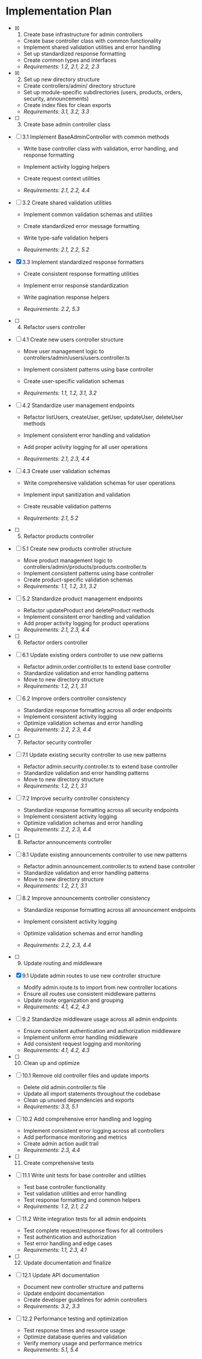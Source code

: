 # Implementation Plan

- [x] 1. Create base infrastructure for admin controllers


  - Create base controller class with common functionality
  - Implement shared validation utilities and error handling
  - Set up standardized response formatting
  - Create common types and interfaces
  - _Requirements: 1.2, 2.1, 2.2, 2.3_

- [x] 2. Set up new directory structure


  - Create controllers/admin/ directory structure
  - Set up module-specific subdirectories (users, products, orders, security, announcements)
  - Create index files for clean exports
  - _Requirements: 3.1, 3.2, 3.3_



- [ ] 3. Create base admin controller class
- [ ] 3.1 Implement BaseAdminController with common methods
  - Write base controller class with validation, error handling, and response formatting
  - Implement activity logging helpers
  - Create request context utilities

  - _Requirements: 2.1, 2.2, 4.4_

- [ ] 3.2 Create shared validation utilities
  - Implement common validation schemas and utilities
  - Create standardized error message formatting

  - Write type-safe validation helpers
  - _Requirements: 2.1, 2.2, 5.2_

- [x] 3.3 Implement standardized response formatters

  - Create consistent response formatting utilities


  - Implement error response standardization
  - Write pagination response helpers
  - _Requirements: 2.2, 5.3_


- [ ] 4. Refactor users controller
- [ ] 4.1 Create new users controller structure
  - Move user management logic to controllers/admin/users/users.controller.ts
  - Implement consistent patterns using base controller
  - Create user-specific validation schemas

  - _Requirements: 1.1, 1.2, 3.1, 3.2_

- [ ] 4.2 Standardize user management endpoints
  - Refactor listUsers, createUser, getUser, updateUser, deleteUser methods


  - Implement consistent error handling and validation

  - Add proper activity logging for all user operations
  - _Requirements: 2.1, 2.3, 4.4_

- [ ] 4.3 Create user validation schemas
  - Write comprehensive validation schemas for user operations

  - Implement input sanitization and validation
  - Create reusable validation patterns
  - _Requirements: 2.1, 5.2_

- [ ] 5. Refactor products controller
- [ ] 5.1 Create new products controller structure
  - Move product management logic to controllers/admin/products/products.controller.ts
  - Implement consistent patterns using base controller
  - Create product-specific validation schemas
  - _Requirements: 1.1, 1.2, 3.1, 3.2_

- [ ] 5.2 Standardize product management endpoints
  - Refactor updateProduct and deleteProduct methods
  - Implement consistent error handling and validation
  - Add proper activity logging for product operations
  - _Requirements: 2.1, 2.3, 4.4_

- [ ] 6. Refactor orders controller
- [ ] 6.1 Update existing orders controller to use new patterns
  - Refactor admin.order.controller.ts to extend base controller
  - Standardize validation and error handling patterns
  - Move to new directory structure
  - _Requirements: 1.2, 2.1, 3.1_

- [ ] 6.2 Improve orders controller consistency
  - Standardize response formatting across all order endpoints
  - Implement consistent activity logging
  - Optimize validation schemas and error handling
  - _Requirements: 2.2, 2.3, 4.4_

- [ ] 7. Refactor security controller
- [ ] 7.1 Update existing security controller to use new patterns
  - Refactor admin.security.controller.ts to extend base controller
  - Standardize validation and error handling patterns
  - Move to new directory structure
  - _Requirements: 1.2, 2.1, 3.1_

- [ ] 7.2 Improve security controller consistency
  - Standardize response formatting across all security endpoints
  - Implement consistent activity logging
  - Optimize validation schemas and error handling
  - _Requirements: 2.2, 2.3, 4.4_


- [ ] 8. Refactor announcements controller
- [ ] 8.1 Update existing announcements controller to use new patterns
  - Refactor admin.announcement.controller.ts to extend base controller
  - Standardize validation and error handling patterns
  - Move to new directory structure
  - _Requirements: 1.2, 2.1, 3.1_

- [ ] 8.2 Improve announcements controller consistency
  - Standardize response formatting across all announcement endpoints
  - Implement consistent activity logging
  - Optimize validation schemas and error handling


  - _Requirements: 2.2, 2.3, 4.4_




- [ ] 9. Update routing and middleware
- [x] 9.1 Update admin routes to use new controller structure

  - Modify admin.route.ts to import from new controller locations
  - Ensure all routes use consistent middleware patterns
  - Update route organization and grouping
  - _Requirements: 4.1, 4.2, 4.3_

- [ ] 9.2 Standardize middleware usage across all admin endpoints
  - Ensure consistent authentication and authorization middleware
  - Implement uniform error handling middleware
  - Add consistent request logging and monitoring
  - _Requirements: 4.1, 4.2, 4.3_

- [ ] 10. Clean up and optimize
- [ ] 10.1 Remove old controller files and update imports
  - Delete old admin.controller.ts file
  - Update all import statements throughout the codebase
  - Clean up unused dependencies and exports
  - _Requirements: 3.3, 5.1_

- [ ] 10.2 Add comprehensive error handling and logging
  - Implement consistent error logging across all controllers
  - Add performance monitoring and metrics
  - Create admin action audit trail
  - _Requirements: 2.3, 4.4_

- [ ] 11. Create comprehensive tests
- [ ] 11.1 Write unit tests for base controller and utilities
  - Test base controller functionality
  - Test validation utilities and error handling
  - Test response formatting and common helpers
  - _Requirements: 1.2, 2.1, 2.2_

- [ ] 11.2 Write integration tests for all admin endpoints
  - Test complete request/response flows for all controllers
  - Test authentication and authorization
  - Test error handling and edge cases
  - _Requirements: 1.1, 2.3, 4.1_

- [ ] 12. Update documentation and finalize
- [ ] 12.1 Update API documentation
  - Document new controller structure and patterns
  - Update endpoint documentation
  - Create developer guidelines for admin controllers
  - _Requirements: 3.2, 3.3_

- [ ] 12.2 Performance testing and optimization
  - Test response times and resource usage
  - Optimize database queries and validation
  - Verify memory usage and performance metrics
  - _Requirements: 5.1, 5.4_